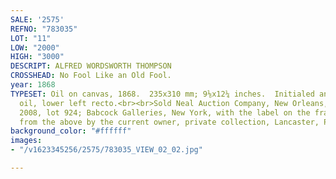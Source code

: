```yaml
---
SALE: '2575'
REFNO: "783035"
LOT: "11"
LOW: "2000"
HIGH: "3000"
DESCRIPT: ALFRED WORDSWORTH THOMPSON
CROSSHEAD: No Fool Like an Old Fool.
year: 1868
TYPESET: Oil on canvas, 1868.  235x310 mm; 9⅛x12¼ inches.  Initialed and dated in
  oil, lower left recto.<br><br>Sold Neal Auction Company, New Orleans, December 6,
  2008, lot 924; Babcock Galleries, New York, with the label on the frame back; acquired
  from the above by the current owner, private collection, Lancaster, Pennsylvania.
background_color: "#ffffff"
images:
- "/v1623345256/2575/783035_VIEW_02_02.jpg"

---
```

